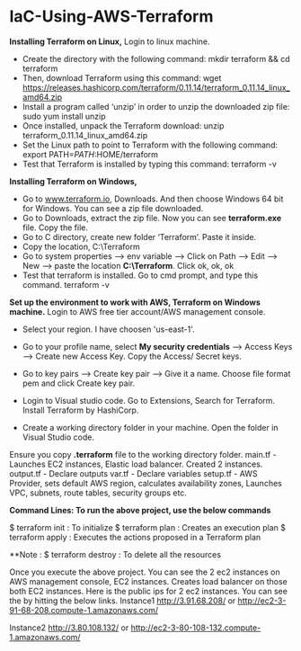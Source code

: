 # IaC-Using-AWS-Terraform

**Installing Terraform on Linux,**
Login to linux machine. 
- Create the directory with the following command: mkdir terraform && cd terraform
- Then, download Terraform using this command: wget https://releases.hashicorp.com/terraform/0.11.14/terraform_0.11.14_linux_amd64.zip
- Install a program called ‘unzip’ in order to unzip the downloaded zip file:
  sudo yum install unzip
- Once installed, unpack the Terraform download: 
  unzip terraform_0.11.14_linux_amd64.zip
- Set the Linux path to point to Terraform with the following command: 
  export PATH=$PATH:$HOME/terraform
- Test that Terraform is installed by typing this command: terraform -v

**Installing Terraform on Windows,**
- Go to www.terraform.io, Downloads. And then choose Windows 64 bit for Windows. You can see a zip file downloaded.
- Go to Downloads, extract the zip file. Now you can see **terraform.exe** file. Copy the file.
- Go to C directory, create new folder ‘Terraform’. Paste it inside.
- Copy the location, C:\Terraform
- Go to system properties -->  env variable --> Click on Path --> Edit --> New --> paste the location **C:\Terraform**. Click ok, ok, ok
- Test that terraform is installed. Go to cmd prompt, and type this command.
  terraform -v

**Set up the environment to work with AWS, Terraform on Windows machine.**
Login to AWS free tier account/AWS management console.
- Select your region. I have choosen 'us-east-1'.
- Go to your profile name, select **My security credentials** --> Access Keys --> Create new Access Key. Copy the Access/ Secret keys.
- Go to key pairs --> Create key pair --> Give it a name. Choose file format pem and click Create key pair.

- Login to Visual studio code. Go to Extensions, Search for Terraform. Install Terraform by HashiCorp.
- Create a working directory folder in your machine. Open the folder in Visual Studio code.

Ensure you copy **.terraform** file to the working directory folder.
main.tf - Launches EC2 instances, Elastic load balancer. Created 2 instances. 
output.tf - Declare outputs
var.tf - Declare variables
setup.tf - AWS Provider, sets default AWS region, calculates availability zones, Launches VPC, subnets, route tables, security groups etc.

**Command Lines: To run the above project, use the below commands**

$ terraform init : To initialize
$ terraform plan : Creates an execution plan
$ terraform apply : Executes the actions proposed in a Terraform plan

**Note : $ terraform destroy : To delete all the resources

Once you execute the above project. You can see the 2 ec2 instances on AWS management console, EC2 instances.
Creates load balancer on those both EC2 instances.
Here is the public ips for 2 ec2 instances.
You can see the by hitting the below links.
Instance1
http://3.91.68.208/
or
http://ec2-3-91-68-208.compute-1.amazonaws.com/

Instance2
http://3.80.108.132/
or
http://ec2-3-80-108-132.compute-1.amazonaws.com/
